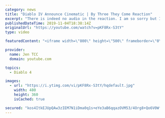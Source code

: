 ```yaml
---
category: news
title: "Diablo IV Announce Cinematic | By Three They Come Reaction"
excerpt: "There is indeed no audio in the reaction. I am so sorry but I have tried my best to salvage what I could. Check out the original video! Diablo IV Announce ..."
publishedDateTime: 2019-11-04T18:38:14Z
originalUrl: "https://youtube.com/watch?v=pKF8Rx-S3tY"
type: video

featuredContent: "<iframe width=\"800\" height=\"500\" frameborder=\"0\" src=\"https://www.youtube.com/embed/pKF8Rx-S3tY\" allow=\"accelerometer; autoplay; encrypted-media; gyroscope; picture-in-picture\" allowfullscreen></iframe>"

provider:
  name: Jen TCC
  domain: youtube.com

topics:
  - Diablo 4

images:
  - url: "https://i.ytimg.com/vi/pKF8Rx-S3tY/hqdefault.jpg"
    width: 480
    height: 360
    isCached: true

secured: "kos4ItkEJUpQAw3zIEM7N1iDma0q1s+eYe3aB6qqazOVM53/4Org8+Qo6V0Wf5ZlbYr7FJJ3rGXdtK29Vwx22O9Y5wv2gJBDLleIhGqUwcSo9+348hklcNYkguuphSePGRrotSghqB2xc/7NEUOgml+ROVeUPrL0tQsvi6PiEKzkTYCR4Cp7PGmXtX8QP2bbbyzqNpJbOJYA2J+L3uIR2lJKlh6ZME0ECUqne2Z4H6Ehx3ZO/vT2nettfSYIUMQhJaSy7WgIXVXA7+nRXAh22taU1Q8qX81OVHOrZiRidBHuK/jjbspcwcMREGMrko0cZI2IA3EK2qLFsW+ia2cc02lyJ4sLC2i7n1QRrrJT1cuo52Taw5gL5hpGbqtsp4oY9M8tq+U1wXO3EmgQS3QS7kNfxQ3EsBJV/YEZw/20pcv0d9VpKhUvd6WzfvNqa/kP;0rOmg3DhE5v0H++t4IFRag=="
---
```


